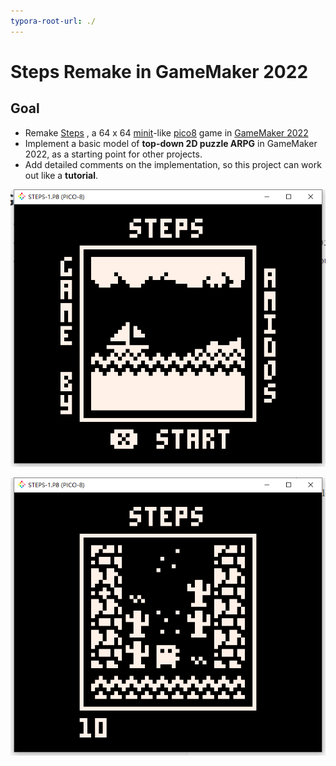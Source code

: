 ```yaml
---
typora-root-url: ./
---
```


# Steps Remake in GameMaker 2022

## Goal

- Remake [Steps](https://www.lexaloffle.com/bbs/?tid=41005) , a 64 x 64 [minit](https://store.steampowered.com/app/609490/Minit/)-like [pico8](https://www.lexaloffle.com/pico-8.php) game in [GameMaker 2022](https://gamemaker.io/zh-CN/gamemaker) 
- Implement a basic model of **top-down 2D puzzle ARPG** in GameMaker 2022, as a starting point for other  projects.
- Add detailed comments on the implementation, so this project can work out like a **tutorial**.

![steps_intro](/steps_intro.png)

![steps_gameplay](/steps_gameplay.png)

